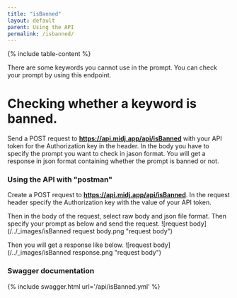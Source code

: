 ```yaml
---
title: "isBanned"
layout: default
parent: Using the API
permalink: /isbanned/
---
```

{% include table-content %}


There are some keywords you cannot use in the prompt. You can check your prompt by using this endpoint.

# Checking whether a keyword is banned.

Send a POST request to **https://api.midj.app/api/isBanned** with your API token for the Authorization key in the header. In the body you have to specify the prompt you want to check in jason format.
You will get a response in json format containing whether the prompt is banned or not.

### Using the API with "postman"
Create a POST request to **https://api.midj.app/api/isBanned**.
In the request header specify the Authorization key with the value of your API token.

Then in the body of the request, select raw body and json file format. Then specify your prompt as below and send the request.
![request body](/../_images/isBanned request body.png "request body")


Then you will get a response like below.
![request body](/../_images/isBanned response.png "request body")

### Swagger documentation
{% include swagger.html url='/api/isBanned.yml' %}
